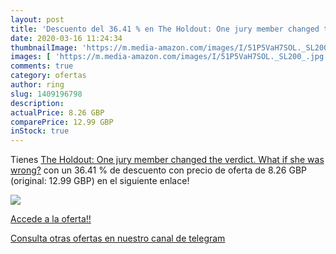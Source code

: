 ```yaml
---
layout: post
title: 'Descuento del 36.41 % en The Holdout: One jury member changed the'
date: 2020-03-16 11:24:34
thumbnailImage: 'https://m.media-amazon.com/images/I/51P5VaH7SOL._SL200_.jpg'
images: [ 'https://m.media-amazon.com/images/I/51P5VaH7SOL._SL200_.jpg' ]
comments: true
category: ofertas
author: ring
slug: 1409196798
description:
actualPrice: 8.26 GBP
comparePrice: 12.99 GBP
inStock: true
---
```


Tienes [The Holdout: One jury member changed the verdict. What if she was wrong?](https://www.amazon.co.uk/dp/1409196798/?tag=redken01-21) con un 36.41 % de descuento con precio de oferta de 8.26 GBP (original: 12.99 GBP) en el siguiente enlace!

[![](https://m.media-amazon.com/images/I/51P5VaH7SOL._SL200_.jpg)](https://www.amazon.co.uk/dp/1409196798/?tag=redken01-21)

[Accede a la oferta!!](https://www.amazon.co.uk/dp/1409196798/?tag=redken01-21)

[Consulta otras ofertas en nuestro canal de telegram](https://t.me/s/ofertas25)

